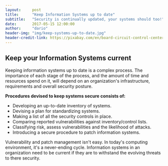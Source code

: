 ```yaml
---
layout:     post
title:      "Keep Information Systems up to date"
subtitle:   "Security is continually updated, your systems should too!"
date:       2017-05-15 12:00:00
author:     "dario"
header-img: "img/keep-systems-up-to-date.jpg"
header-credit-link: https://pixabay.com/en/board-circuit-control-center-780321/
---
```



## Keep your Information Systems current
Keeping information systems up to date is a complex process. The importance of each stage of the process, and the amount of time and resources spend on it, will depend on an organization's infrastructure, requirements and overall security posture.  

**Procedures devised to keep systems secure consists of:**

* Developing an up-to-date inventory of systems.
* Devising a plan for standardizing systems.
* Making a list of all the security controls in place.
* Comparing reported vulnerabilities against inventory/control lists.
* Classifying risk, assess vulnerabilities and the likelihood of attacks.
* Introducing a secure procedure to patch information systems.

Vulnerability and patch management isn't easy. In today's computing environment, it's a never-ending cycle. Information systems in an organization need to be current if they are to withstand the evolving threats to there security.

